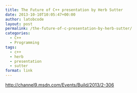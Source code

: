 ```yaml
---
title: The Future of C++ presentation by Herb Sutter
date: 2013-10-10T10:05:47+00:00
author: latobcode
layout: post
permalink: /the-future-of-c-presentation-by-herb-sutter/
categories:
  - C++
  - Programming
tags:
  - c++
  - herb
  - presentation
  - sutter
format: link
---
```

http://channel9.msdn.com/Events/Build/2013/2-306